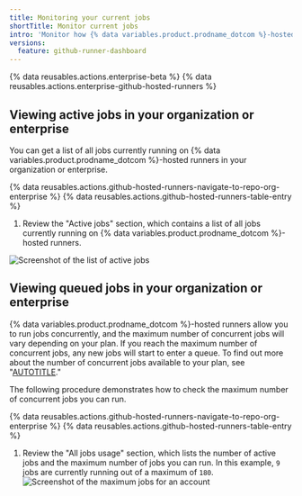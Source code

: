 ```yaml
---
title: Monitoring your current jobs
shortTitle: Monitor current jobs
intro: 'Monitor how {% data variables.product.prodname_dotcom %}-hosted runners are processing jobs in your organization or enterprise, and identify any related constraints.'
versions:
  feature: github-runner-dashboard
---
```


{% data reusables.actions.enterprise-beta %}
{% data reusables.actions.enterprise-github-hosted-runners %}

## Viewing active jobs in your organization or enterprise

You can get a list of all jobs currently running on {% data variables.product.prodname_dotcom %}-hosted runners in your organization or enterprise.

{% data reusables.actions.github-hosted-runners-navigate-to-repo-org-enterprise %}
{% data reusables.actions.github-hosted-runners-table-entry %}
1. Review the "Active jobs" section, which contains a list of all jobs currently running on {% data variables.product.prodname_dotcom %}-hosted runners.

  ![Screenshot of the list of active jobs](/assets/images/help/settings/actions-runner-active-jobs.png)

## Viewing queued jobs in your organization or enterprise

{% data variables.product.prodname_dotcom %}-hosted runners allow you to run jobs concurrently, and the maximum number of concurrent jobs will vary depending on your plan. If you reach the maximum number of concurrent jobs, any new jobs will start to enter a queue. To find out more about the number of concurrent jobs available to your plan, see "[AUTOTITLE](/actions/learn-github-actions/usage-limits-billing-and-administration)."

The following procedure demonstrates how to check the maximum number of concurrent jobs you can run.

{% data reusables.actions.github-hosted-runners-navigate-to-repo-org-enterprise %}
{% data reusables.actions.github-hosted-runners-table-entry %}
1. Review the "All jobs usage" section, which lists the number of active jobs and the maximum number of jobs you can run. In this example, `9` jobs are currently running out of a maximum of `180`.
  ![Screenshot of the maximum jobs for an account](/assets/images/help/settings/github-hosted-runners-max-jobs.png)

